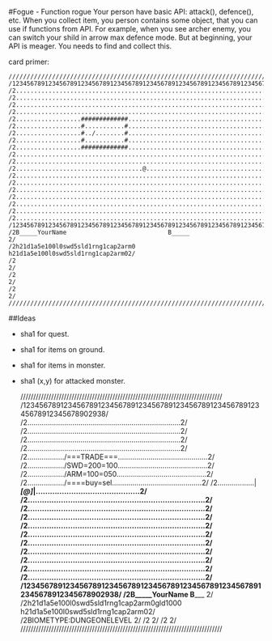 #Fogue - Function rogue
Your person have basic API: attack(), defence(), etc.  When you collect item, 
you person contains some object, that you can use if functions from API.
For example, when you see archer enemy, you can switch your shild in arrow max
defence mode.
But at beginning, your API is meager. You needs to find and collect this. 

card primer:

    ///////////////////////////////////////////////////////////////////////////////
    /12345678912345678912345678912345678912345678912345678912345678912345678902938/
    /2...........................................................................2/
    /2...........................................................................2/
    /2...........................................................................2/
    /2...........................................................................2/
    /2..................#############............................................2/
    /2..................#...........#............................................2/
    /2..................#../........#............................................2/
    /2..................#...........#............................................2/
    /2..................#############............................................2/
    /2...........................................................................2/
    /2...........................................................................2/
    /2...................................@.......................................2/
    /2...........................................................................2/
    /2...........................................................................2/
    /2...........................................................................2/
    /2...........................................................................2/
    /2...........................................................................2/
    /2...........................................................................2/
    /2...........................................................................2/
    /12345678912345678912345678912345678912345678912345678912345678912345678902938/
    /2B_____YourName                            B_____                           2/
    /2h21d1a5e100l0swd5sld1rng1cap2arm0         h21d1a5e100l0swd5sld1rng1cap2arm02/
    /2                                                                           2/
    /2                                                                           2/
    /2                                                                           2/
    ///////////////////////////////////////////////////////////////////////////////

##Ideas 
* sha1 for quest.
* sha1 for items on ground.
* sha1 for items in monster.
* sha1 (x,y) for attacked monster.
    

    ///////////////////////////////////////////////////////////////////////////////
    /12345678912345678912345678912345678912345678912345678912345678912345678902938/
    /2...........................................................................2/
    /2...........................................................................2/
    /2...........................................................................2/
    /2...........................................................................2/
    /2................../===TRADE===\............................................2/
    /2................../SWD=200=100\............................................2/
    /2................../ARM=100=050\............................................2/
    /2................../====buy=sel\............................................2/
    /2..................|___[@]_____|............................................2/
    /2...........................................................................2/
    /2...........................................................................2/
    /2...........................................................................2/
    /2...........................................................................2/
    /2...........................................................................2/
    /2...........................................................................2/
    /2...........................................................................2/
    /2...........................................................................2/
    /2...........................................................................2/
    /2...........................................................................2/
    /12345678912345678912345678912345678912345678912345678912345678912345678902938/
    /2B_____YourName                            B_____                           2/
    /2h21d1a5e100l0swd5sld1rng1cap2arm0gld1000  h21d1a5e100l0swd5sld1rng1cap2arm02/
    /2BIOMETYPE:DUNGEONELEVEL                                                    2/
    /2                                                                           2/
    /2                                                                           2/
    ///////////////////////////////////////////////////////////////////////////////

